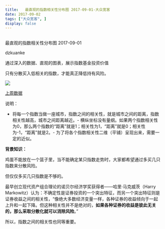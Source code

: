 ```yaml
---
title:   最直观的指数相关性分布图 2017-09-01-大众宽客
date: 2017-09-02
tags: ["大众宽客", ]
display: false
---
```



## 



最直观的指数相关性分布图 2017-09-01




dzkuanke




通过深入的数据、直观的图表，展示指数基金投资价值


只有分散买入低相关的指数，才能真正降低持有风险。



<img data-s="300,640" data-type="png" src="https://mmbiz.qpic.cn/mmbiz_png/PKw3FQPmhIiaf4wXgstudM6mE4FlUTJXz0JXZ3WT13ZgS2cibz9fzR83tCNzMJHa7iaGxiadIJue3sVKJvnskdZ2rw/0?wx_fmt=png" class="" data-ratio="0.7905844155844156" data-w="1232"/>

[上周数据](http://mp.weixin.qq.com/s?__biz=MzAwMTc1MDcwNw==&amp;mid=2648272316&amp;idx=1&amp;sn=28f66e1e98b86069f43ef1ebbbd295ae&amp;chksm=82f92e60b58ea776ef8a864aa001bdebcdec52f9b3690836214b21be650f03ab09dc1db340f7&amp;scene=21#wechat_redirect)

说明：
- 将每一个指数当做一座城市，指数之间的相关性，就是城市之间的距离，指数相关性越高，城市之间距离越近。- 横纵坐标没有量纲。如果两个指数相关性为0，那么两个指数的“距离”就是1；相关性为1，“距离”就是0；相关性为-1，“距离”就是2。- 为了将各个指数相关性二维（平铺）呈现出来，需要一定的近似。


**背景知识：**

鸡蛋不能放在一个篮子里，当不能确定某只指数走势时，大家都希望通过多买几只指数来分散风险。&nbsp;



但仅仅多买几只指数是不够的。&nbsp;



最早创立现代资产组合理论的诺贝尔经济学奖获得者——哈里·马克威茨（Harry Markowitz）认为：不确定性是证券投资的一个突出特征，而另一个突出特征则是证券收益之间的相关性，“像绝大多数经济变量一样，各种证券的收益倾向于一起上升和一起下降。但这种相关性并不是绝对的，**如果各种证券的收益是彼此无关的，那么采取分散化就可以消除风险**。”&nbsp;



所以，指数之间的相关性也同等重要。